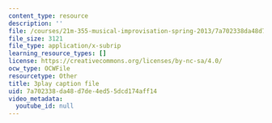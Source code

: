 ```yaml
---
content_type: resource
description: ''
file: /courses/21m-355-musical-improvisation-spring-2013/7a702338da48d7de4ed55dcd174aff14_ozWf4TDXvdk.srt
file_size: 3121
file_type: application/x-subrip
learning_resource_types: []
license: https://creativecommons.org/licenses/by-nc-sa/4.0/
ocw_type: OCWFile
resourcetype: Other
title: 3play caption file
uid: 7a702338-da48-d7de-4ed5-5dcd174aff14
video_metadata:
  youtube_id: null
---
```

